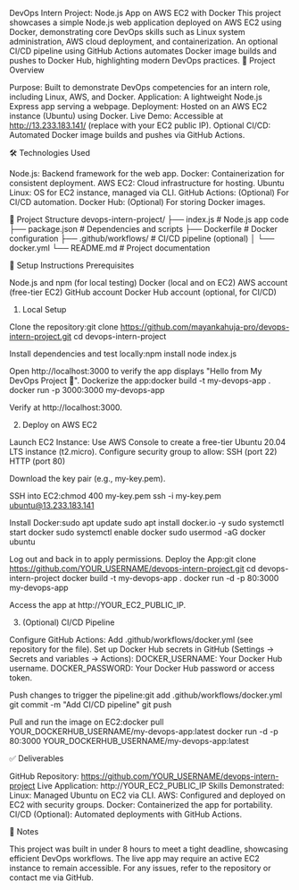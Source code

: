 DevOps Intern Project: Node.js App on AWS EC2 with Docker
This project showcases a simple Node.js web application deployed on AWS EC2 using Docker, demonstrating core DevOps skills such as Linux system administration, AWS cloud deployment, and containerization. An optional CI/CD pipeline using GitHub Actions automates Docker image builds and pushes to Docker Hub, highlighting modern DevOps practices.
🌟 Project Overview

Purpose: Built to demonstrate DevOps competencies for an intern role, including Linux, AWS, and Docker.
Application: A lightweight Node.js Express app serving a webpage.
Deployment: Hosted on an AWS EC2 instance (Ubuntu) using Docker.
Live Demo: Accessible at http://13.233.183.141/ (replace with your EC2 public IP).
Optional CI/CD: Automated Docker image builds and pushes via GitHub Actions.

🛠 Technologies Used

Node.js: Backend framework for the web app.
Docker: Containerization for consistent deployment.
AWS EC2: Cloud infrastructure for hosting.
Ubuntu Linux: OS for EC2 instance, managed via CLI.
GitHub Actions: (Optional) For CI/CD automation.
Docker Hub: (Optional) For storing Docker images.

📂 Project Structure
devops-intern-project/
├── index.js              # Node.js app code
├── package.json          # Dependencies and scripts
├── Dockerfile            # Docker configuration
├── .github/workflows/    # CI/CD pipeline (optional)
│   └── docker.yml
└── README.md             # Project documentation

🚀 Setup Instructions
Prerequisites

Node.js and npm (for local testing)
Docker (local and on EC2)
AWS account (free-tier EC2)
GitHub account
Docker Hub account (optional, for CI/CD)

1. Local Setup

Clone the repository:git clone https://github.com/mayankahuja-pro/devops-intern-project.git
cd devops-intern-project


Install dependencies and test locally:npm install
node index.js

Open http://localhost:3000 to verify the app displays "Hello from My DevOps Project 🚀".
Dockerize the app:docker build -t my-devops-app .
docker run -p 3000:3000 my-devops-app

Verify at http://localhost:3000.

2. Deploy on AWS EC2

Launch EC2 Instance:
Use AWS Console to create a free-tier Ubuntu 20.04 LTS instance (t2.micro).
Configure security group to allow:
SSH (port 22)
HTTP (port 80)


Download the key pair (e.g., my-key.pem).


SSH into EC2:chmod 400 my-key.pem
ssh -i my-key.pem ubuntu@13.233.183.141


Install Docker:sudo apt update
sudo apt install docker.io -y
sudo systemctl start docker
sudo systemctl enable docker
sudo usermod -aG docker ubuntu

Log out and back in to apply permissions.
Deploy the App:git clone https://github.com/YOUR_USERNAME/devops-intern-project.git
cd devops-intern-project
docker build -t my-devops-app .
docker run -d -p 80:3000 my-devops-app

Access the app at http://YOUR_EC2_PUBLIC_IP.

3. (Optional) CI/CD Pipeline

Configure GitHub Actions:
Add .github/workflows/docker.yml (see repository for the file).
Set up Docker Hub secrets in GitHub (Settings → Secrets and variables → Actions):
DOCKER_USERNAME: Your Docker Hub username.
DOCKER_PASSWORD: Your Docker Hub password or access token.




Push changes to trigger the pipeline:git add .github/workflows/docker.yml
git commit -m "Add CI/CD pipeline"
git push


Pull and run the image on EC2:docker pull YOUR_DOCKERHUB_USERNAME/my-devops-app:latest
docker run -d -p 80:3000 YOUR_DOCKERHUB_USERNAME/my-devops-app:latest



✅ Deliverables

GitHub Repository: https://github.com/YOUR_USERNAME/devops-intern-project
Live Application: http://YOUR_EC2_PUBLIC_IP
Skills Demonstrated:
Linux: Managed Ubuntu on EC2 via CLI.
AWS: Configured and deployed on EC2 with security groups.
Docker: Containerized the app for portability.
CI/CD (Optional): Automated deployments with GitHub Actions.



📝 Notes

This project was built in under 8 hours to meet a tight deadline, showcasing efficient DevOps workflows.
The live app may require an active EC2 instance to remain accessible.
For any issues, refer to the repository or contact me via GitHub.
